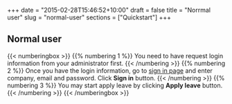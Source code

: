 +++
date = "2015-02-28T15:46:52+10:00"
draft = false
title = "Norrmal user"
slug = "normal-user"
sections = ["Quickstart"]
+++

## Normal user

{{< numberingbox >}}
	{{% numbering 1 %}} You need to have request login information from your administrator first. {{< /numbering >}}
	{{% numbering 2 %}} Once you have the login information, go to [sign in page](http://app.onleaveapp.com/auth/login/) and enter company, email and password. Click **Sign in** button.  {{< /numbering >}}
	{{% numbering 3 %}} You may start apply leave by clicking **Apply leave** button.{{< /numbering >}}
{{< /numberingbox >}}
